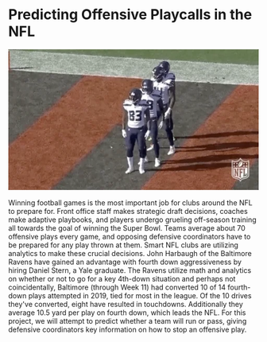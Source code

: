 # Predicting Offensive Playcalls in the NFL

<img src="https://github.com/anhthyngo/Predicting-Offensive-Playcalls-in-the-NFL/blob/master/img/td-cele.gif " width="700">

Winning football games is the most important job for clubs around the NFL to prepare for. Front office staff makes strategic draft decisions, coaches make adaptive playbooks, and players undergo grueling off-season training all towards the goal of winning the Super Bowl. Teams average about 70 offensive plays every game, and opposing defensive coordinators have to be prepared for any play thrown at them. Smart NFL clubs are utilizing analytics to make these crucial decisions. John Harbaugh of the Baltimore Ravens have gained an advantage with fourth down aggressiveness by hiring Daniel Stern, a Yale graduate. The Ravens utilize math and analytics on whether or not to go for a key 4th-down situation and perhaps not coincidentally, Baltimore (through Week 11) had converted 10 of 14 fourth-down plays attempted in 2019, tied for most in the league. Of the 10 drives they've converted, eight have resulted in touchdowns. Additionally they average 10.5 yard per play on fourth down, which leads the NFL. For this project, we will attempt to predict whether a team will run or pass, giving defensive coordinators key information on how to stop an offensive play. 


